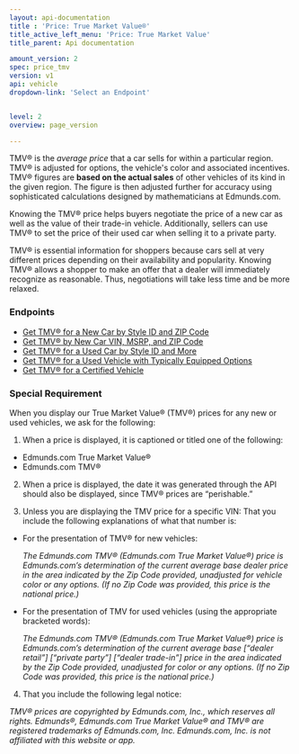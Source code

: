 ```yaml
---
layout: api-documentation
title : 'Price: True Market Value®'
title_active_left_menu: 'Price: True Market Value'
title_parent: Api documentation

amount_version: 2
spec: price_tmv
version: v1
api: vehicle
dropdown-link: 'Select an Endpoint'


level: 2
overview: page_version

---
```


<div class="info-message">
 TMV® is the <i>average price</i> that a car sells for within a particular region. TMV® is adjusted for options, the vehicle's color and associated incentives. TMV® figures are <strong>based on the actual sales</strong> of other vehicles of its kind in the given region. The figure is then adjusted further for accuracy using sophisticated calculations designed by mathematicians at Edmunds.com.
</div>

Knowing the TMV® price helps buyers negotiate the price of a new car as well as the value of their trade-in vehicle. Additionally, sellers can use TMV® to set the price of their used car when selling it to a private party.

TMV® is essential information for shoppers because cars sell at very different prices depending on their availability and popularity. Knowing TMV® allows a shopper to make an offer that a dealer will immediately recognize as reasonable. Thus, negotiations will take less time and be more relaxed.

### Endpoints

* [Get TMV® for a New Car by Style ID and ZIP Code](/api-documentation/vehicle/price_tmv/v1/01_calculatenewtmv/api-description.html)
* [Get TMV® by New Car VIN, MSRP, and ZIP Code](/api-documentation/vehicle/price_tmv/v1/03_calculatenewtmv_vin/api-description.html)
* [Get TMV® for a Used Car by Style ID and More](/api-documentation/vehicle/price_tmv/v1/04_calculateusedtmv/api-description.html)
* [Get TMV® for a Used Vehicle with Typically Equipped Options](/api-documentation/vehicle/price_tmv/v1/05_calculatetypicallyequippedusedtmv/api-description.html)
* [Get TMV® for a Certified Vehicle](/api-documentation/vehicle/price_tmv/v1/06_findcertifiedpriceforstyle/api-description.html)

### Special Requirement

When you display our True Market Value® (TMV®) prices for any new or used vehicles, we ask for the following:

1) When a price is displayed, it is captioned or titled one of the following:

* Edmunds.com True Market Value®
* Edmunds.com TMV®

2) When a price is displayed, the date it was generated through the API should also be displayed, since TMV® prices are “perishable.”

3) Unless you are displaying the TMV price for a specific VIN:  That you include the following explanations of what that number is:

* For the presentation of TMV® for new vehicles:

	*The Edmunds.com TMV® (Edmunds.com True Market Value®) price is Edmunds.com’s determination of the current average base dealer price in the area indicated by the Zip Code provided, unadjusted for vehicle color or any options. (If no Zip Code was provided, this price is the national price.)*

* For the presentation of TMV for used vehicles (using the appropriate bracketed words):

	*The Edmunds.com TMV® (Edmunds.com True Market Value®) price is Edmunds.com’s determination of the current average base [“dealer retail”] [“private party”] [“dealer trade-in”] price in the area indicated by the Zip Code provided, unadjusted for color or any options. (If no Zip Code was provided, this price is the national price.)*

4) That you include the following legal notice:

*TMV® prices are copyrighted by Edmunds.com, Inc., which reserves all rights. Edmunds®, Edmunds.com True Market Value® and TMV® are registered trademarks of Edmunds.com, Inc. Edmunds.com, Inc. is not affiliated with this website or app.*


